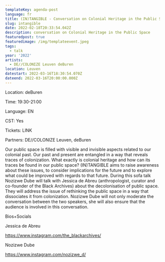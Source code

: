 ```yaml
---
templateKey: agenda-post
language: fr
title: (IN)TANGIBLE - Conversation on Colonial Heritage in the Public Space
slug: intangible
date: 2022-02-18T20:33:54.042Z
description: conversation on Colonial Heritage in the Public Space
featuredpost: true
featuredimage: /img/templateevent.jpeg
tags:
  - talk
year: '2022'
artists:
  - DE//COLONIZE Leuven deBuren
location: Leuven
datestart: 2022-03-16T18:30:54.070Z
dateend: 2022-03-16T20:00:00.000Z
---
```

Location: deBuren

Time: 19:30-21:00

Language: EN

CST: Yes

Tickets: LINK

Partners: DE//COLONIZE Leuven, deBuren

Our public space is filled with visible and invisible aspects related to our colonial past. Our past and present are entangled in a way that reveals traces of colonization. What exactly is colonial heritage and how can its traces be found in our public space? (IN)TANGIBLE aims to raise awareness about these issues, to consider implications for the future and to explore what could be improved with regards to that future. During this sofa talk Nozizwe Dube will talk with Jessica de Abreu (anthropologist, curator and co-founder of the Black Archives) about the decolonisation of public space. They will address the issue of rethinking the public space in a way that dissociates it from colonization. Nozizwe Dube will not only moderate the conversation between the two speakers, she will also ensure that the audience is involved in this conversation.

Bios+Socials

Jessica de Abreu

https://www.instagram.com/the_blackarchives/

Nozizwe Dube

https://www.instagram.com/nozizwe_d/
